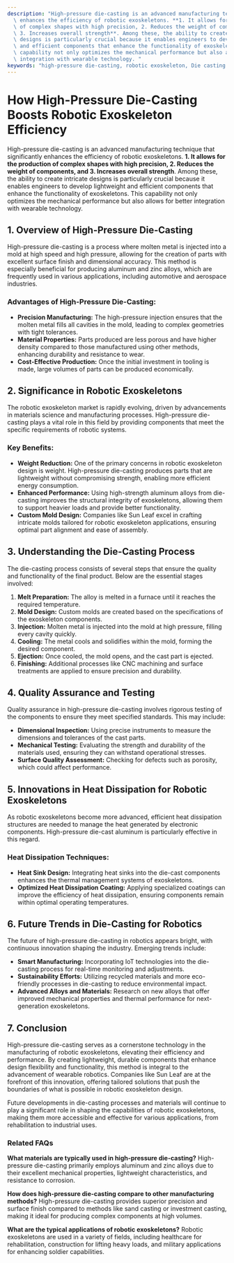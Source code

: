 ```yaml
---
description: "High-pressure die-casting is an advanced manufacturing technique that significantly\
  \ enhances the efficiency of robotic exoskeletons. **1. It allows for the production\
  \ of complex shapes with high precision, 2. Reduces the weight of components, and\
  \ 3. Increases overall strength**. Among these, the ability to create intricate\
  \ designs is particularly crucial because it enables engineers to develop lightweight\
  \ and efficient components that enhance the functionality of exoskeletons. This\
  \ capability not only optimizes the mechanical performance but also allows for better\
  \ integration with wearable technology. "
keywords: "high-pressure die-casting, robotic exoskeleton, Die casting process, Die-cast aluminum"
---
```

# How High-Pressure Die-Casting Boosts Robotic Exoskeleton Efficiency

High-pressure die-casting is an advanced manufacturing technique that significantly enhances the efficiency of robotic exoskeletons. **1. It allows for the production of complex shapes with high precision, 2. Reduces the weight of components, and 3. Increases overall strength**. Among these, the ability to create intricate designs is particularly crucial because it enables engineers to develop lightweight and efficient components that enhance the functionality of exoskeletons. This capability not only optimizes the mechanical performance but also allows for better integration with wearable technology. 

## **1. Overview of High-Pressure Die-Casting**

High-pressure die-casting is a process where molten metal is injected into a mold at high speed and high pressure, allowing for the creation of parts with excellent surface finish and dimensional accuracy. This method is especially beneficial for producing aluminum and zinc alloys, which are frequently used in various applications, including automotive and aerospace industries. 

### **Advantages of High-Pressure Die-Casting:**

- **Precision Manufacturing:** The high-pressure injection ensures that the molten metal fills all cavities in the mold, leading to complex geometries with tight tolerances.
- **Material Properties:** Parts produced are less porous and have higher density compared to those manufactured using other methods, enhancing durability and resistance to wear.
- **Cost-Effective Production:** Once the initial investment in tooling is made, large volumes of parts can be produced economically.

## **2. Significance in Robotic Exoskeletons**

The robotic exoskeleton market is rapidly evolving, driven by advancements in materials science and manufacturing processes. High-pressure die-casting plays a vital role in this field by providing components that meet the specific requirements of robotic systems.

### **Key Benefits:**

- **Weight Reduction:** One of the primary concerns in robotic exoskeleton design is weight. High-pressure die-casting produces parts that are lightweight without compromising strength, enabling more efficient energy consumption.
- **Enhanced Performance:** Using high-strength aluminum alloys from die-casting improves the structural integrity of exoskeletons, allowing them to support heavier loads and provide better functionality.
- **Custom Mold Design:** Companies like Sun Leaf excel in crafting intricate molds tailored for robotic exoskeleton applications, ensuring optimal part alignment and ease of assembly.

## **3. Understanding the Die-Casting Process**

The die-casting process consists of several steps that ensure the quality and functionality of the final product. Below are the essential stages involved:

1. **Melt Preparation:** The alloy is melted in a furnace until it reaches the required temperature.
2. **Mold Design:** Custom molds are created based on the specifications of the exoskeleton components.
3. **Injection:** Molten metal is injected into the mold at high pressure, filling every cavity quickly.
4. **Cooling:** The metal cools and solidifies within the mold, forming the desired component.
5. **Ejection:** Once cooled, the mold opens, and the cast part is ejected.
6. **Finishing:** Additional processes like CNC machining and surface treatments are applied to ensure precision and durability.

## **4. Quality Assurance and Testing**

Quality assurance in high-pressure die-casting involves rigorous testing of the components to ensure they meet specified standards. This may include:

- **Dimensional Inspection:** Using precise instruments to measure the dimensions and tolerances of the cast parts.
- **Mechanical Testing:** Evaluating the strength and durability of the materials used, ensuring they can withstand operational stresses.
- **Surface Quality Assessment:** Checking for defects such as porosity, which could affect performance.

## **5. Innovations in Heat Dissipation for Robotic Exoskeletons**

As robotic exoskeletons become more advanced, efficient heat dissipation structures are needed to manage the heat generated by electronic components. High-pressure die-cast aluminum is particularly effective in this regard.

### **Heat Dissipation Techniques:**

- **Heat Sink Design:** Integrating heat sinks into the die-cast components enhances the thermal management systems of exoskeletons.
- **Optimized Heat Dissipation Coating:** Applying specialized coatings can improve the efficiency of heat dissipation, ensuring components remain within optimal operating temperatures.

## **6. Future Trends in Die-Casting for Robotics**

The future of high-pressure die-casting in robotics appears bright, with continuous innovation shaping the industry. Emerging trends include:

- **Smart Manufacturing:** Incorporating IoT technologies into the die-casting process for real-time monitoring and adjustments.
- **Sustainability Efforts:** Utilizing recycled materials and more eco-friendly processes in die-casting to reduce environmental impact.
- **Advanced Alloys and Materials:** Research on new alloys that offer improved mechanical properties and thermal performance for next-generation exoskeletons.

## **7. Conclusion**

High-pressure die-casting serves as a cornerstone technology in the manufacturing of robotic exoskeletons, elevating their efficiency and performance. By creating lightweight, durable components that enhance design flexibility and functionality, this method is integral to the advancement of wearable robotics. Companies like Sun Leaf are at the forefront of this innovation, offering tailored solutions that push the boundaries of what is possible in robotic exoskeleton design.

Future developments in die-casting processes and materials will continue to play a significant role in shaping the capabilities of robotic exoskeletons, making them more accessible and effective for various applications, from rehabilitation to industrial uses.

### **Related FAQs**

**What materials are typically used in high-pressure die-casting?**
High-pressure die-casting primarily employs aluminum and zinc alloys due to their excellent mechanical properties, lightweight characteristics, and resistance to corrosion.

**How does high-pressure die-casting compare to other manufacturing methods?**
High-pressure die-casting provides superior precision and surface finish compared to methods like sand casting or investment casting, making it ideal for producing complex components at high volumes.

**What are the typical applications of robotic exoskeletons?**
Robotic exoskeletons are used in a variety of fields, including healthcare for rehabilitation, construction for lifting heavy loads, and military applications for enhancing soldier capabilities.
